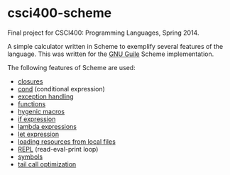 csci400-scheme
==============

Final project for CSCI400: Programming Languages, Spring 2014.

A simple calculator written in Scheme to exemplify several features of
the language. This was written for the [GNU
Guile](https://www.gnu.org/software/guile/) Scheme implementation.

The following features of Scheme are used:

* [closures](functions.scm#L16-17)
* [cond](functions.scm#L11) (conditional expression)
* [exception handling](main.scm#L11-L20)
* [functions](main.scm#L23-L45)
* [hygenic macros](main.scm#L11)
* [if expression](main.scm#L31)
* [lambda expressions](main.scm#L15)
* [let expression](functions.scm#L54)
* [loading resources from local files](main.scm#L8)
* [REPL](main.scm#L30-L45) (read-eval-print loop)
* [symbols](functions.scm#L13)
* [tail call optimization](main.scm#L45)
